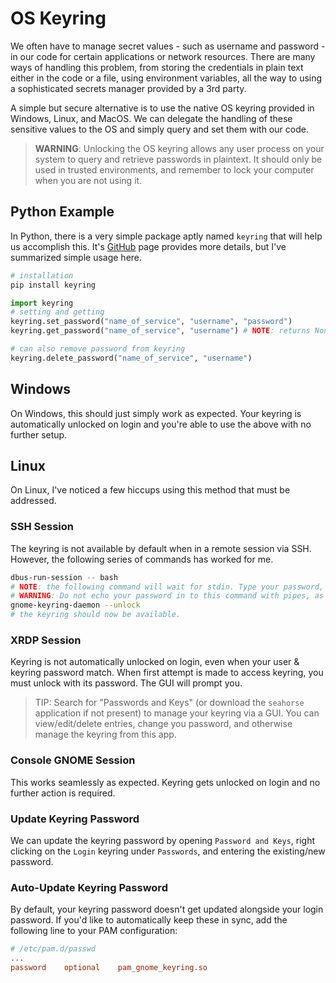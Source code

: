 # OS Keyring

We often have to manage secret values - such as username and password - in our code for certain applications or network resources. There are many ways of handling this problem, from storing the credentials in plain text either in the code or a file, using environment variables, all the way to using a sophisticated secrets manager provided by a 3rd party.

A simple but secure alternative is to use the native OS keyring provided in Windows, Linux, and MacOS. We can delegate the handling of these sensitive values to the OS and simply query and set them with our code.

> **WARNING**: Unlocking the OS keyring allows any user process on your system to query and retrieve passwords in plaintext. It should only be used in trusted environments, and remember to lock your computer when you are not using it.

## Python Example

In Python, there is a very simple package aptly named `keyring` that will help us accomplish this. It's [GitHub](https://github.com/jaraco/keyring) page provides more details, but I've summarized simple usage here.

```bash
# installation
pip install keyring
```

```python
import keyring
# setting and getting
keyring.set_password("name_of_service", "username", "password")
keyring.get_password("name_of_service", "username") # NOTE: returns None if no password set

# can also remove password from keyring
keyring.delete_password("name_of_service", "username")
```

## Windows


On Windows, this should just simply work as expected. Your keyring is automatically unlocked on login and you're able to use the above with no further setup.

## Linux

On Linux, I've noticed a few hiccups using this method that must be addressed.

### SSH Session

The keyring is not available by default when in a remote session via SSH. However, the following series of commands has worked for me.

```bash
dbus-run-session -- bash
# NOTE: the following command will wait for stdin. Type your password, then Ctrl-D to signal end of data
# WARNING: Do not echo your password in to this command with pipes, as it will be written to disk plaintext in your bash history 
gnome-keyring-daemon --unlock
# the keyring should now be available.
```

### XRDP Session

Keyring is not automatically unlocked on login, even when your user & keyring password match. When first attempt is made to access keyring, you must unlock with its password. The GUI will prompt you.

> TIP: Search for "Passwords and Keys" (or download the `seahorse` application if not present) to manage your keyring via a GUI. You can view/edit/delete entries, change you password, and otherwise manage the keyring from this app.

### Console GNOME Session

This works seamlessly as expected. Keyring gets unlocked on login and no further action is required.

### Update Keyring Password

We can update the keyring password by opening `Password and Keys`, right clicking on the `Login` keyring under `Passwords`, and entering the existing/new password.

### Auto-Update Keyring Password

By default, your keyring password doesn't get updated alongside your login password. If you'd like to automatically keep these in sync, add the following line to your PAM configuration:

```ini
# /etc/pam.d/passwd
...
password    optional    pam_gnome_keyring.so
```
